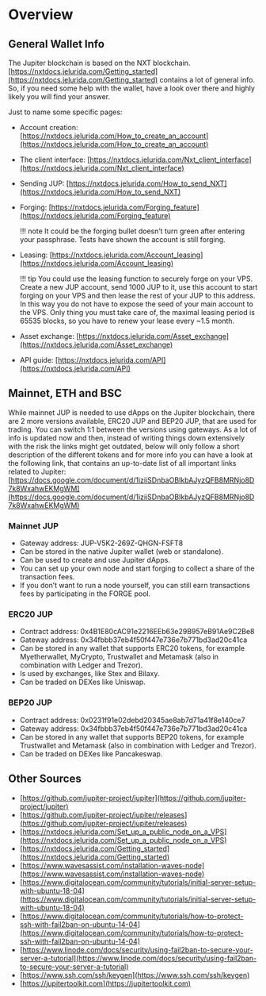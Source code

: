 # Overview


## General Wallet Info

The Jupiter blockchain is based on the NXT blockchain. 
[https://nxtdocs.jelurida.com/Getting_started](https://nxtdocs.jelurida.com/Getting_started) contains a lot of general info. So, if you need some help with the wallet, have a look over there and highly likely you will find your answer. 

Just to name some specific pages:

*	Account creation: [https://nxtdocs.jelurida.com/How_to_create_an_account](https://nxtdocs.jelurida.com/How_to_create_an_account)
*	The client interface: [https://nxtdocs.jelurida.com/Nxt_client_interface](https://nxtdocs.jelurida.com/Nxt_client_interface)
*	Sending JUP: [https://nxtdocs.jelurida.com/How_to_send_NXT](https://nxtdocs.jelurida.com/How_to_send_NXT)
*	Forging: [https://nxtdocs.jelurida.com/Forging_feature](https://nxtdocs.jelurida.com/Forging_feature)

    !!! note 
        It could be the forging bullet doesn’t turn green after entering your passphrase. Tests have shown the account is still forging.

*	Leasing: [https://nxtdocs.jelurida.com/Account_leasing](https://nxtdocs.jelurida.com/Account_leasing)

    !!! tip 
        You could use the leasing function to securely forge on your VPS. Create a new JUP account, send 1000 JUP to it, use this account to start forging on your VPS and then lease the rest of your JUP to this address. In this way you do not have to expose the seed of your main account to the VPS. Only thing you must take care of, the maximal leasing period is 65535 blocks, so you have to renew your lease every ~1.5 month.

*	Asset exchange: [https://nxtdocs.jelurida.com/Asset_exchange](https://nxtdocs.jelurida.com/Asset_exchange)
*	API guide: [https://nxtdocs.jelurida.com/API](https://nxtdocs.jelurida.com/API)


## Mainnet, ETH and BSC 

While mainnet JUP is needed to use dApps on the Jupiter blockchain, there are 2 more versions available, ERC20 JUP and BEP20 JUP, that are used for trading. You can switch 1:1 between the versions using gateways.
As a lot of info is updated now and then, instead of writing things down extensively with the risk the links might get outdated, below will only follow a short description of the different tokens and for more info you can have a look at the following link, that contains an up-to-date list of all important links related to Jupiter:
[https://docs.google.com/document/d/1iziiSDnbaOBIkbAJyzQFB8MRNjo8D7k8WxahwEKMgWM](https://docs.google.com/document/d/1iziiSDnbaOBIkbAJyzQFB8MRNjo8D7k8WxahwEKMgWM)

### Mainnet JUP
-	Gateway address: JUP-V5K2-269Z-QHGN-FSFT8
-	Can be stored in the native Jupiter wallet (web or standalone).
-	Can be used to create and use Jupiter dApps.
-	You can set up your own node and start forging to collect a share of the transaction fees. 
-	If you don’t want to run a node yourself, you can still earn transactions fees by participating in the FORGE pool. 


### ERC20 JUP
-	Contract address: 0x4B1E80cAC91e2216EEb63e29B957eB91Ae9C2Be8  
-	Gateway address: 0x34fbbb37eb4f50f447e736e7b771bd3ad20c41ca
-	Can be stored in any wallet that supports ERC20 tokens, for example Myetherwallet, MyCrypto, Trustwallet and Metamask (also in combination with Ledger and Trezor).  
-	Is used by exchanges, like Stex and Bilaxy.  
-	Can be traded on DEXes like Uniswap.


### BEP20 JUP
-	Contract address: 0x0231f91e02debd20345ae8ab7d71a41f8e140ce7
-	Gateway address: 0x34fbbb37eb4f50f447e736e7b771bd3ad20c41ca
-	Can be stored in any wallet that supports BEP20 tokens, for example Trustwallet and Metamask (also in combination with Ledger and Trezor).
-	Can be traded on DEXes like Pancakeswap.

## Other Sources
-	[https://github.com/jupiter-project/jupiter](https://github.com/jupiter-project/jupiter)
-	[https://github.com/jupiter-project/jupiter/releases](https://github.com/jupiter-project/jupiter/releases)
-	[https://nxtdocs.jelurida.com/Set_up_a_public_node_on_a_VPS](https://nxtdocs.jelurida.com/Set_up_a_public_node_on_a_VPS) 
-	[https://nxtdocs.jelurida.com/Getting_started](https://nxtdocs.jelurida.com/Getting_started)
-	[https://www.wavesassist.com/installation-waves-node](https://www.wavesassist.com/installation-waves-node)
-	[https://www.digitalocean.com/community/tutorials/initial-server-setup-with-ubuntu-18-04](https://www.digitalocean.com/community/tutorials/initial-server-setup-with-ubuntu-18-04)
-	[https://www.digitalocean.com/community/tutorials/how-to-protect-ssh-with-fail2ban-on-ubuntu-14-04](https://www.digitalocean.com/community/tutorials/how-to-protect-ssh-with-fail2ban-on-ubuntu-14-04)
-	[https://www.linode.com/docs/security/using-fail2ban-to-secure-your-server-a-tutorial](https://www.linode.com/docs/security/using-fail2ban-to-secure-your-server-a-tutorial)
-	[https://www.ssh.com/ssh/keygen](https://www.ssh.com/ssh/keygen)
-	[https://jupitertoolkit.com](https://jupitertoolkit.com)

